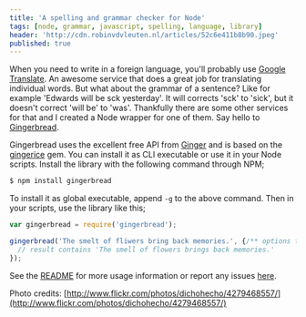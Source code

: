 ```yaml
---
title: 'A spelling and grammar checker for Node'
tags: [node, grammar, javascript, spelling, language, library]
header: 'http://cdn.robinvdvleuten.nl/articles/52c6e411b8b90.jpeg'
published: true
---
```


When you need to write in a foreign language, you'll probably use [Google Translate](http://translate.google.com). An awesome service that does a great job for translating individual words. But what about the grammar of a sentence? Like for example 'Edwards will be sck yesterday'. It will corrects 'sck' to 'sick', but it doesn't correct 'will be' to 'was'.
Thankfully there are some other services for that and I created a Node wrapper for one of them. Say hello to [Gingerbread](https://github.com/RobinvdVleuten/gingerbread).
<!-- more -->

Gingerbread uses the excellent free API from [Ginger](http://www.gingersoftware.com/) and is based on the [gingerice](https://github.com/subosito/gingerice) gem. You can install it as CLI executable or use it in your Node scripts. Install the library with the following command through NPM;

```bash
$ npm install gingerbread
```

To install it as global executable, append `-g` to the above command.
Then in your scripts, use the library like this;

```javascript
var gingerbread = require('gingerbread');

gingerbread('The smelt of fliwers bring back memories.', {/** options to override **/}, function (error, text, result, corrections) {
  // result contains 'The smell of flowers brings back memories.'
});
```

See the [README](https://github.com/RobinvdVleuten/gingerbread/blob/master/README.md) for more usage information or report any issues [here](https://github.com/RobinvdVleuten/gingerbread/issues).

Photo credits: [http://www.flickr.com/photos/dichohecho/4279468557/](http://www.flickr.com/photos/dichohecho/4279468557/)